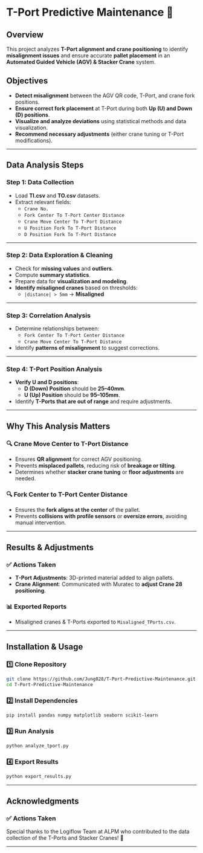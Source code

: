 # **T-Port Predictive Maintenance 🚀**  

## **Overview**  
This project analyzes **T-Port alignment and crane positioning** to identify **misalignment issues** and ensure accurate **pallet placement** in an **Automated Guided Vehicle (AGV) & Stacker Crane** system.  

## **Objectives**  
- **Detect misalignment** between the AGV QR code, T-Port, and crane fork positions.  
- **Ensure correct fork placement** at T-Port during both **Up (U) and Down (D) positions**.  
- **Visualize and analyze deviations** using statistical methods and data visualization.  
- **Recommend necessary adjustments** (either crane tuning or T-Port modifications).  

---

## **Data Analysis Steps**  

### **Step 1: Data Collection**  
- Load **TI.csv** and **TO.csv** datasets.  
- Extract relevant fields:  
  - `Crane No.`  
  - `Fork Center To T-Port Center Distance`  
  - `Crane Move Center To T-Port Distance`  
  - `U Position Fork To T-Port Distance`  
  - `D Position Fork To T-Port Distance`  

---

### **Step 2: Data Exploration & Cleaning**  
- Check for **missing values** and **outliers**.  
- Compute **summary statistics**.  
- Prepare data for **visualization and modeling**.  
- **Identify misaligned cranes** based on thresholds:  
  - `|distance| > 5mm` → **Misaligned**  

---

### **Step 3: Correlation Analysis**  
- Determine relationships between:  
  - `Fork Center To T-Port Center Distance`  
  - `Crane Move Center To T-Port Distance`  
- Identify **patterns of misalignment** to suggest corrections.  

---

### **Step 4: T-Port Position Analysis**  
- **Verify U and D positions**:  
  - **D (Down) Position** should be **25–40mm**.  
  - **U (Up) Position** should be **95–105mm**.  
- Identify **T-Ports that are out of range** and require adjustments.  

---

## **Why This Analysis Matters**  

### 🔍 **Crane Move Center to T-Port Distance**  
- Ensures **QR alignment** for correct AGV positioning.  
- Prevents **misplaced pallets**, reducing risk of **breakage or tilting**.  
- Determines whether **stacker crane tuning** or **floor adjustments** are needed.  

### 🔍 **Fork Center to T-Port Center Distance**  
- Ensures the **fork aligns at the center** of the pallet.  
- Prevents **collisions with profile sensors** or **oversize errors**, avoiding manual intervention.  

---

## **Results & Adjustments**  

### ✅ **Actions Taken**  
- **T-Port Adjustments**: 3D-printed material added to align pallets.  
- **Crane Alignment**: Communicated with Muratec to **adjust Crane 28 positioning**.  

### 📊 **Exported Reports**  
- Misaligned cranes & T-Ports exported to `Misaligned_TPorts.csv`.  

---

## **Installation & Usage**  

### **1️⃣ Clone Repository**  
```sh
git clone https://github.com/Jung028/T-Port-Predictive-Maintenance.git
cd T-Port-Predictive-Maintenance
```

### **2️⃣ Install Dependencies**  
```sh
pip install pandas numpy matplotlib seaborn scikit-learn
```

### **3️⃣ Run Analysis**  
```sh
python analyze_tport.py
```

### **4️⃣ Export Results**  
```sh
python export_results.py
```

---

## **Acknowledgments**  

### ✅ **Actions Taken**  
Special thanks to the Logiflow Team at ALPM who contributed to the data collection of the T-Ports and Stacker Cranes! 🚀

---




